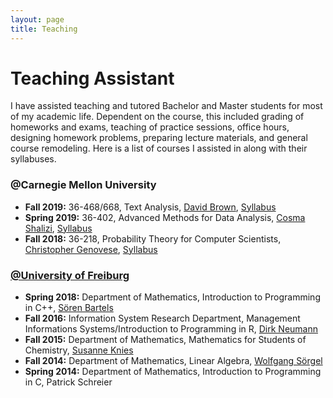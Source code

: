 ```yaml
---
layout: page
title: Teaching
---
```


<head>
<meta name="viewport" content="width=device-width, initial-scale=1">
<!-- Add icon library -->
<link rel="stylesheet" href="https://cdnjs.cloudflare.com/ajax/libs/font-awesome/4.7.0/css/font-awesome.min.css">
<style>
.btn {
  background-color: #404040;
  border: none;
  color: white;
  padding: 10px 20px;
  cursor: pointer;
  font-size: 12px;
}

/* Darker background on mouse-over */
.btn:hover {
  background-color: #202020;
}

a:link {
}
a:visited {
  color: #404040;
}
a:hover {
  color: #404040;
}
a:active {
  color: #404040;
} 
</style>
</head>

<h1>Teaching Assistant</h1>

I have assisted teaching and tutored Bachelor and Master students for most of my academic life. Dependent on the course, this included grading of homeworks and exams, teaching of practice sessions, office hours, designing homework problems, preparing lecture materials, and general course remodeling. Here is a list of courses I assisted in along with their syllabuses.

<h3>@Carnegie Mellon University</h3>

<ul>
  <li><b>Fall 2019:</b> 36-468/668, Text Analysis,  <a href = "https://www.cmu.edu/dietrich/english/people/faculty/bios/david-brown.html">David Brown</a>, <a href = "syll_468.pdf">Syllabus</a></li>
  <li><b>Spring 2019:</b> 36-402, Advanced Methods for Data Analysis, <a href = "http://www.stat.cmu.edu/~cshalizi/">Cosma Shalizi</a>, <a href = "http://www.stat.cmu.edu/~cshalizi/uADA/19/">Syllabus</a></li>
  <li><b>Fall 2018:</b> 36-218, Probability Theory for Computer Scientists, <a href = "http://www.stat.cmu.edu/~genovese/">Christopher Genovese</a>, <a href = "syll_218.pdf">Syllabus</a></li>
</ul>


<h3><a href = "https://www.uni-freiburg.de/?set_language=en">@University of Freiburg</a></h3>

<ul>
  <li><b>Spring 2018:</b> Department of Mathematics, Introduction to Programming in C++, <a href = "https://aam.uni-freiburg.de/agba/index.html?l=en">S&#246;ren Bartels</a></li>
  <li><b>Fall 2016:</b> Information System Research Department, Management Informations Systems/Introduction to Programming in R, <a href = "https://www.is.uni-freiburg.de/mitarbeiter-en/team/prof-dr-dirk-neumann">Dirk Neumann</a> </li>
  <li><b>Fall 2015:</b> Department of Mathematics, Mathematics for Students of Chemistry, <a href = "http://home.mathematik.uni-freiburg.de/knies/?l=en">Susanne Knies</a> </li>
  <li><b>Fall 2014:</b> Department of Mathematics, Linear Algebra, <a href = "http://home.mathematik.uni-freiburg.de/soergel/">Wolfgang S&#246;rgel</a></li>
  <li><b>Spring 2014:</b> Department of Mathematics, Introduction to Programming in C, Patrick Schreier</li>
</ul>

